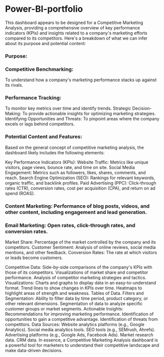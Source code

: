# Power-BI-portfolio

This dashboard appears to be designed for a Competitive Marketing Analysis, providing a comprehensive overview of key performance indicators (KPIs) and insights related to a company's marketing efforts compared to its competitors. Here's a breakdown of what we can infer about its purpose and potential content:

### Purpose:

### Competitive Benchmarking: 

To understand how a company's marketing performance stacks up against its rivals.

### Performance Tracking: 

To monitor key metrics over time and identify trends.
Strategic Decision-Making: To provide actionable insights for optimizing marketing strategies.
Identifying Opportunities and Threats: To pinpoint areas where the company excels or lags behind competitors.

### Potential Content and Features:

Based on the general concept of competitive marketing analysis, the dashboard likely includes the following elements:

Key Performance Indicators (KPIs):
Website Traffic: Metrics like unique visitors, page views, bounce rate, and time on site.
Social Media Engagement: Metrics such as followers, likes, shares, comments, and reach.
Search Engine Optimization (SEO): Rankings for relevant keywords, organic traffic, and backlink profiles.
Paid Advertising (PPC): Click-through rates (CTR), conversion rates, cost per acquisition (CPA), and return on ad spend (ROAS).
### Content Marketing: Performance of blog posts, videos, and other content, including engagement and lead generation.
### Email Marketing: Open rates, click-through rates, and conversion rates.
Market Share: Percentage of the market controlled by the company and its competitors.
Customer Sentiment: Analysis of online reviews, social media mentions, and other feedback.
Conversion Rates: The rate at which visitors or leads become customers.

Competitive Data:
Side-by-side comparisons of the company's KPIs with those of its competitors.
Visualizations of market share and competitor performance.
Analysis of competitor marketing strategies and tactics.
Visualizations:
Charts and graphs to display data in an easy-to-understand format.
Trend lines to show changes in KPIs over time.
Heatmaps to highlight areas of strength and weakness.
Tables of Data.
Filters and Segmentation:
Ability to filter data by time period, product category, or other relevant dimensions.
Segmentation of data to analyze specific customer groups or market segments.
Actionable Insights:
Recommendations for improving marketing performance.
Identification of opportunities to gain a competitive advantage.
Identification of threats from competitors.
Data Sources:
Website analytics platforms (e.g., Google Analytics).
Social media analytics tools.
SEO tools (e.g., SEMrush, Ahrefs).
Advertising platforms (e.g., Google Ads, Facebook Ads).
Market research data.
CRM data.
In essence, a Competitive Marketing Analysis dashboard is a powerful tool for marketers to understand their competitive landscape and make data-driven decisions.







